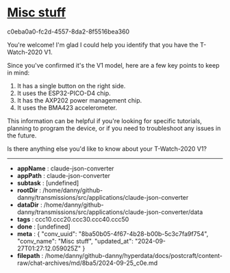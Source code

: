 # [Misc stuff](https://claude.ai/chat/8ba50b05-4f67-4b28-b00b-5c3c7fa9f754)

c0eba0a0-fc2d-4557-8da2-8f5516bea360

 You're welcome! I'm glad I could help you identify that you have the T-Watch-2020 V1. 

Since you've confirmed it's the V1 model, here are a few key points to keep in mind:

1. It has a single button on the right side.
2. It uses the ESP32-PICO-D4 chip.
3. It has the AXP202 power management chip.
4. It uses the BMA423 accelerometer.

This information can be helpful if you're looking for specific tutorials, planning to program the device, or if you need to troubleshoot any issues in the future.

Is there anything else you'd like to know about your T-Watch-2020 V1?

---

* **appName** : claude-json-converter
* **appPath** : claude-json-converter
* **subtask** : [undefined]
* **rootDir** : /home/danny/github-danny/transmissions/src/applications/claude-json-converter
* **dataDir** : /home/danny/github-danny/transmissions/src/applications/claude-json-converter/data
* **tags** : ccc10.ccc20.ccc30.ccc40.ccc50
* **done** : [undefined]
* **meta** : {
  "conv_uuid": "8ba50b05-4f67-4b28-b00b-5c3c7fa9f754",
  "conv_name": "Misc stuff",
  "updated_at": "2024-09-27T01:27:12.059025Z"
}
* **filepath** : /home/danny/github-danny/hyperdata/docs/postcraft/content-raw/chat-archives/md/8ba5/2024-09-25_c0e.md
